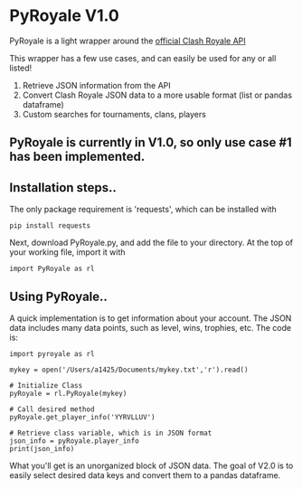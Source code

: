 # PyRoyale V1.0

PyRoyale is a light wrapper around the [official Clash Royale API](https://developer.clashroyale.com/#/)

This wrapper has a few use cases, and can easily be used for any or all listed!
1. Retrieve JSON information from the API
2. Convert Clash Royale JSON data to a more usable format (list or pandas dataframe)
3. Custom searches for tournaments, clans, players

PyRoyale is currently in V1.0, so only use case #1 has been implemented.
-----------------

## Installation steps..

The only package requirement is 'requests', which can be installed with

``pip install requests``

Next, download PyRoyale.py, and add the file to your directory. At the top of your working file, import it with

``import PyRoyale as rl``

## Using PyRoyale..

A quick implementation is to get information about your account. The JSON data includes many data points, such as level, wins, trophies, etc. The code is:



```
import pyroyale as rl

mykey = open('/Users/a1425/Documents/mykey.txt','r').read()

# Initialize Class
pyRoyale = rl.PyRoyale(mykey)

# Call desired method
pyRoyale.get_player_info('YYRVLLUV')  

# Retrieve class variable, which is in JSON format
json_info = pyRoyale.player_info
print(json_info)
```

What you'll get is an unorganized block of JSON data. The goal of V2.0 is to easily select desired data keys and convert them to a pandas dataframe.
